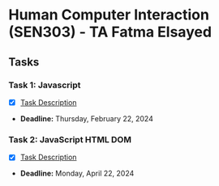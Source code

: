 # Human Computer Interaction (SEN303) - TA Fatma Elsayed

## Tasks

### Task 1: Javascript
- [x] [Task Description](https://github.com/O-Abdelaziz/HCI/blob/main/Labs/Day%201/task1.js)
- **Deadline:** Thursday, February 22, 2024
  
### Task 2: JavaScript HTML DOM
- [x] [Task Description](https://github.com/O-Abdelaziz/HCI/blob/main/Labs/Day%201/task2.MP4)
- **Deadline:** Monday, April 22, 2024
